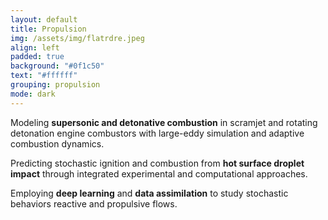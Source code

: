 ```yaml
---
layout: default
title: Propulsion
img: /assets/img/flatrdre.jpeg
align: left
padded: true
background: "#0f1c50"
text: "#ffffff"
grouping: propulsion
mode: dark
---
```


<p class="card-text">
  <i class="fa-solid fa-shuttle-space"></i>
  <span>
    Modeling <strong>supersonic and detonative combustion</strong> in scramjet and rotating detonation engine combustors with large-eddy simulation and adaptive combustion dynamics.
  </span>
</p>
<p class="card-text">
  <i class="fa-solid fa-fire-flame-simple"></i>
  <span>
    Predicting stochastic ignition and combustion from <strong>hot surface droplet impact</strong> through integrated experimental and computational approaches.
  </span>
</p>
<p class="card-text">
  <i class="fa-solid fa-database"></i>
  <span>
    Employing <strong>deep learning</strong> and <strong>data assimilation</strong> to study stochastic behaviors reactive and propulsive flows.
  </span>
</p>